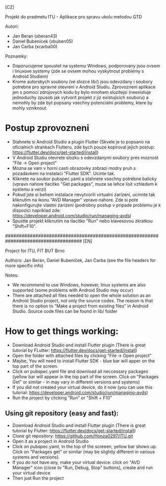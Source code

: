 [CZ]

Projekt do predmetu ITU - Aplikace pro spravu ukolu metodou GTD

Autori: 
* Jan Beran (xberan43)
* Daniel Bubenicek (xbuben05)
* Jan Carba (xcarba00)

Poznamky:
* Doporucujeme spoustet na systemu Windows, podporovany jsou ovsem i linuxove systemy (zde se ovsem mohou vyskytnout problemy s Android Studiem)
* Krome autorskych souboru (ve slozce lib/) jsou odevzdany i soubory potrebne pro spravne otevreni v Android Studiu. Zprovozneni aplikace jen s pomoci zdrojovych kodu by bylo mnohem slozitejsi (neexistuje jednoduchy zpusob jak vytvorit projekt z jiz existujicich souboru) a nemohly by zde byt popsany vsechny potencialni problemy, ktere by mohly vzniknout. 

# Postup zprovozneni
* Stahnete si Android Studio a plugin Flutter (Skvele je to popsano na oficialnich strankach Flutteru, zde bych pouze kopiroval jejich postup: https://flutter.dev/docs/get-started/install)
* V Android Studiu otevrete slozku s odevzdanymi soubory pres moznost "File -> Open project"
* Mozna se vam v horni casti obrazovky zobrazi modry pruh s pozadavkem na instalaci "Flutter SDK". Ucinte tak.
* Kliknete na soubor pubspec.yaml a stahnete vsechny potrebne balicky (vpravo nahore tlacitko "Get packages", muze se lehce lisit vzhledem k systemu a verzi)
* Pokud jste si behem instalace nevytvorili virtualni zarizeni, ucinnte tak kliknutim na ikonu "AVD Manager" vpravo nahore. Zde si pote nakonfigurujte vlastni zarizeni (podrobny postup v pripade problemu je k dispozici napriklad zde: https://developer.android.com/studio/run/managing-avds)
* Spustte projekt kliknutim na tlacitko "Run" nebo klavesovou zkratkou "Shift+F10".


####################################################################################
[EN]

Project for ITU, FIT BUT Brno

Authors: Jan Beran, Daniel Bubeníček, Jan Carba (see the file headers for more specific info)

Notes:
* We recommend to use Windows, however, linux systems are also supported (some problems with Android Studio may occur)
* There are attached all files needed to open the whole solution as an Android Studio project, not only the source codes. The reason is that there is no option to "Make a project from existing files" in Android Studio. Source code files can be found in lib/ folder

# How to get things working:
* Download Android Studio and install Flutter plugin (There is great tutorial by FLutter: https://flutter.dev/docs/get-started/install)
* Open the folder with attached files by clicking "File -> Open project"
* Maybe, You will need to install Flutter SDK - blue bar will apper on the top part of the screen.
* Click on pubspec.yaml file and download all neccessary packages (yellow bar will appear in the top part of the screen. Click on "Packages Get" or similar - in may vary in different versions and systems)
* If you did not created your virtual device, do it now (you can use this tutorial: https://developer.android.com/studio/run/managing-avds)
* Run the project by clicking "Run" or "Shift + F10"

## Using git repository (easy and fast):
* Download Android Studio and install Flutter plugin (There is great tutorial by Flutter: https://flutter.dev/docs/get-started/install)
* Clone git repository: https://github.com/Honza0297/ITU.git
* Open it as a project in Android Studio
* Click on pubspec.yaml, In the top of the screeen, yellow bar shows up. Click on "Packages get" or similar (may be slightly different in various systems and versions). 
* If you do not have any, make your virtual device: click on "AVD Manager" icon (close to "Run, Debug, Stop" buttons), create and run your virtual device
* Then just Run the project
